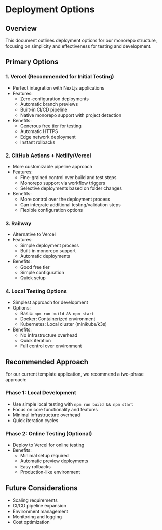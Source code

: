 # Deployment Options

## Overview
This document outlines deployment options for our monorepo structure, focusing on simplicity and effectiveness for testing and development.

## Primary Options

### 1. Vercel (Recommended for Initial Testing)
- Perfect integration with Next.js applications
- Features:
  - Zero-configuration deployments
  - Automatic branch previews
  - Built-in CI/CD pipeline
  - Native monorepo support with project detection
- Benefits:
  - Generous free tier for testing
  - Automatic HTTPS
  - Edge network deployment
  - Instant rollbacks

### 2. GitHub Actions + Netlify/Vercel
- More customizable pipeline approach
- Features:
  - Fine-grained control over build and test steps
  - Monorepo support via workflow triggers
  - Selective deployments based on folder changes
- Benefits:
  - More control over the deployment process
  - Can integrate additional testing/validation steps
  - Flexible configuration options

### 3. Railway
- Alternative to Vercel
- Features:
  - Simple deployment process
  - Built-in monorepo support
  - Automatic deployments
- Benefits:
  - Good free tier
  - Simple configuration
  - Quick setup

### 4. Local Testing Options
- Simplest approach for development
- Options:
  - Basic: `npm run build && npm start`
  - Docker: Containerized environment
  - Kubernetes: Local cluster (minikube/k3s)
- Benefits:
  - No infrastructure overhead
  - Quick iteration
  - Full control over environment

## Recommended Approach

For our current template application, we recommend a two-phase approach:

### Phase 1: Local Development
- Use simple local testing with `npm run build && npm start`
- Focus on core functionality and features
- Minimal infrastructure overhead
- Quick iteration cycles

### Phase 2: Online Testing (Optional)
- Deploy to Vercel for online testing
- Benefits:
  - Minimal setup required
  - Automatic preview deployments
  - Easy rollbacks
  - Production-like environment

## Future Considerations
- Scaling requirements
- CI/CD pipeline expansion
- Environment management
- Monitoring and logging
- Cost optimization 